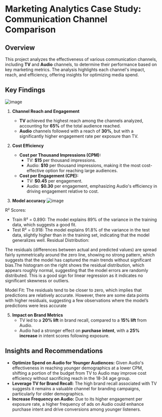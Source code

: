 # Marketing Analytics Case Study: Communication Channel Comparison

## Overview
This project analyzes the effectiveness of various communication channels, including **TV** and **Audio** channels, to determine their performance based on key marketing metrics. The analysis highlights each channel's impact, reach, and efficiency, offering insights for optimizing media spend.

## Key Findings
![image](https://github.com/user-attachments/assets/15713715-9459-46cd-9598-b9967c6e07f9)

1. **Channel Reach and Engagement**
   - **TV** achieved the highest reach among the channels analyzed, accounting for **65%** of the total audience reached.
   - **Audio** channels followed with a reach of **30%**, but with a significantly higher engagement rate per exposure than TV.

2. **Cost Efficiency**
   - **Cost per Thousand Impressions (CPM):**
     - TV: **$15** per thousand impressions.
     - Audio: **$10** per thousand impressions, making it the most cost-effective option for reaching large audiences.
   - **Cost per Engagement (CPE):**
     - TV: **$0.45** per engagement.
     - Audio: **$0.30** per engagement, emphasizing Audio's efficiency in driving engagement relative to cost.

3. **Model accuracy**
![image](https://github.com/user-attachments/assets/10d33908-3d20-4866-b0e3-b716fea20278)

R² Scores:

- Train R² = 0.890: The model explains 89% of the variance in the training data, which suggests a good fit.
- Test R² = 0.918: The model explains 91.8% of the variance in the test data, slightly higher than in the training set, indicating that the model generalizes well.
Residual Distribution:

The residuals (differences between actual and predicted values) are spread fairly symmetrically around the zero line, showing no strong pattern, which suggests that the model has captured the main trends without significant bias.The histogram on the right shows the residual distribution, which appears roughly normal, suggesting that the model errors are randomly distributed. This is a good sign for linear regression as it indicates no significant skewness or outliers.

Model Fit:
The residuals tend to be closer to zero, which implies that predictions are relatively accurate. However, there are some data points with higher residuals, suggesting a few observations where the model’s predictions were less accurate

5. **Impact on Brand Metrics**
   - TV led to a **20% lift** in brand recall, compared to a **15% lift** from Audio.
   - Audio had a stronger effect on **purchase intent**, with a **25% increase** in intent scores following exposure.

## Insights and Recommendations

- **Optimize Spend on Audio for Younger Audiences:** Given Audio's effectiveness in reaching younger demographics at a lower CPM, shifting a portion of the budget from TV to Audio may improve cost efficiency without sacrificing reach in the 18-34 age group.
- **Leverage TV for Brand Recall:** The high brand recall associated with TV suggests it remains a valuable channel for branding campaigns, particularly for older demographics.
- **Increase Frequency on Audio:** Due to its higher engagement per exposure rate, a higher frequency of ads on Audio could enhance purchase intent and drive conversions among younger listeners.
